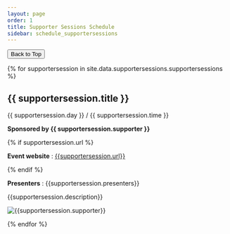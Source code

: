 ```yaml
---
layout: page
order: 1
title: Supporter Sessions Schedule
sidebar: schedule_supportersessions
---
```


<button onclick="topFunction()" id="toTopButton" title="Go to top">Back to Top</button> 

{% for supportersession in site.data.supportersessions.supportersessions %}
<div class="card">
<div class="container">
<h2 id="event-{{supportersession.event | downcase}}">{{ supportersession.title }}</h2>
<span class="alert-box papersession">{{ supportersession.day }} / {{ supportersession.time }}</span>
<p><strong>Sponsored by {{ supportersession.supporter }}</strong></p>
{% if supportersession.url %}
<p><strong>Event website</strong> : <a href="{{supportersession.url}}" target=_new>{{supportersession.url}}</a></p>
{% endif %}
<p><strong>Presenters</strong> : {{supportersession.presenters}}</p>
<p>{{supportersession.description}}</p>
<p><img alt="{{supportersession.supporter}}"
                   src="{{site.url}}/images/supporter_logos/frontpage/{{supportersession.image}}"
                   /></p>
</div>
</div>
{% endfor %}